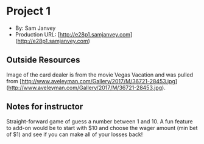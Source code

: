 # Project 1
- By: Sam Janvey
- Production URL: [http://e28p1.samjanvey.com] (http://e28p1.samjanvey.com)

## Outside Resources
Image of the card dealer is from the movie Vegas Vacation and was pulled from [http://www.aveleyman.com/Gallery/2017/M/36721-28453.jpg] (http://www.aveleyman.com/Gallery/2017/M/36721-28453.jpg).

## Notes for instructor
Straight-forward game of guess a number between 1 and 10. A fun feature to add-on would be to start with $10 and choose the wager amount (min bet of $1) and see if you can make all of your losses back!